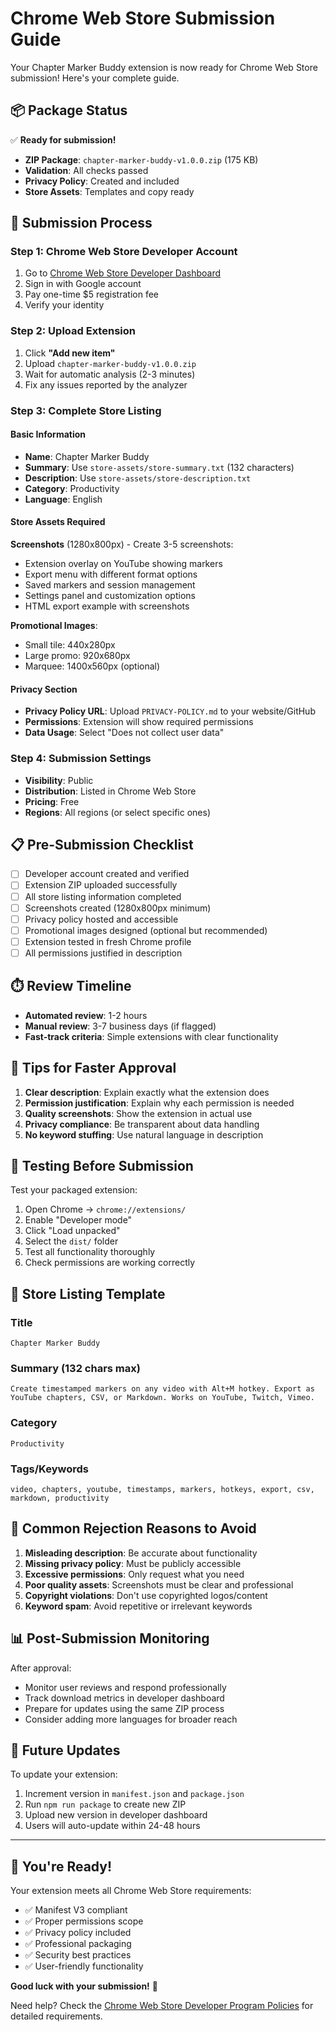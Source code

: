 # Chrome Web Store Submission Guide

Your Chapter Marker Buddy extension is now ready for Chrome Web Store submission! Here's your complete guide.

## 📦 Package Status

✅ **Ready for submission!**

- **ZIP Package**: `chapter-marker-buddy-v1.0.0.zip` (175 KB)
- **Validation**: All checks passed
- **Privacy Policy**: Created and included
- **Store Assets**: Templates and copy ready

## 🚀 Submission Process

### Step 1: Chrome Web Store Developer Account

1. Go to [Chrome Web Store Developer Dashboard](https://chrome.google.com/webstore/devconsole)
2. Sign in with Google account
3. Pay one-time $5 registration fee
4. Verify your identity

### Step 2: Upload Extension

1. Click **"Add new item"** 
2. Upload `chapter-marker-buddy-v1.0.0.zip`
3. Wait for automatic analysis (2-3 minutes)
4. Fix any issues reported by the analyzer

### Step 3: Complete Store Listing

#### Basic Information
- **Name**: Chapter Marker Buddy
- **Summary**: Use `store-assets/store-summary.txt` (132 characters)
- **Description**: Use `store-assets/store-description.txt`
- **Category**: Productivity
- **Language**: English

#### Store Assets Required

**Screenshots** (1280x800px) - Create 3-5 screenshots:
- Extension overlay on YouTube showing markers
- Export menu with different format options
- Saved markers and session management
- Settings panel and customization options
- HTML export example with screenshots

**Promotional Images**:
- Small tile: 440x280px
- Large promo: 920x680px  
- Marquee: 1400x560px (optional)

#### Privacy Section
- **Privacy Policy URL**: Upload `PRIVACY-POLICY.md` to your website/GitHub
- **Permissions**: Extension will show required permissions
- **Data Usage**: Select "Does not collect user data"

### Step 4: Submission Settings

- **Visibility**: Public
- **Distribution**: Listed in Chrome Web Store
- **Pricing**: Free
- **Regions**: All regions (or select specific ones)

## 📋 Pre-Submission Checklist

- [ ] Developer account created and verified
- [ ] Extension ZIP uploaded successfully
- [ ] All store listing information completed
- [ ] Screenshots created (1280x800px minimum)
- [ ] Privacy policy hosted and accessible
- [ ] Promotional images designed (optional but recommended)
- [ ] Extension tested in fresh Chrome profile
- [ ] All permissions justified in description

## ⏱️ Review Timeline

- **Automated review**: 1-2 hours
- **Manual review**: 3-7 business days (if flagged)
- **Fast-track criteria**: Simple extensions with clear functionality

## 🎯 Tips for Faster Approval

1. **Clear description**: Explain exactly what the extension does
2. **Permission justification**: Explain why each permission is needed
3. **Quality screenshots**: Show the extension in actual use
4. **Privacy compliance**: Be transparent about data handling
5. **No keyword stuffing**: Use natural language in description

## 🔧 Testing Before Submission

Test your packaged extension:

1. Open Chrome → `chrome://extensions/`
2. Enable "Developer mode"
3. Click "Load unpacked"
4. Select the `dist/` folder
5. Test all functionality thoroughly
6. Check permissions are working correctly

## 📝 Store Listing Template

### Title
```
Chapter Marker Buddy
```

### Summary (132 chars max)
```
Create timestamped markers on any video with Alt+M hotkey. Export as YouTube chapters, CSV, or Markdown. Works on YouTube, Twitch, Vimeo.
```

### Category
```
Productivity
```

### Tags/Keywords
```
video, chapters, youtube, timestamps, markers, hotkeys, export, csv, markdown, productivity
```

## 🚨 Common Rejection Reasons to Avoid

1. **Misleading description**: Be accurate about functionality
2. **Missing privacy policy**: Must be publicly accessible
3. **Excessive permissions**: Only request what you need
4. **Poor quality assets**: Screenshots must be clear and professional
5. **Copyright violations**: Don't use copyrighted logos/content
6. **Keyword spam**: Avoid repetitive or irrelevant keywords

## 📊 Post-Submission Monitoring

After approval:
- Monitor user reviews and respond professionally
- Track download metrics in developer dashboard
- Prepare for updates using the same ZIP process
- Consider adding more languages for broader reach

## 🔄 Future Updates

To update your extension:
1. Increment version in `manifest.json` and `package.json`
2. Run `npm run package` to create new ZIP
3. Upload new version in developer dashboard
4. Users will auto-update within 24-48 hours

---

## 🎉 You're Ready!

Your extension meets all Chrome Web Store requirements:
- ✅ Manifest V3 compliant
- ✅ Proper permissions scope
- ✅ Privacy policy included
- ✅ Professional packaging
- ✅ Security best practices
- ✅ User-friendly functionality

**Good luck with your submission!** 🚀

Need help? Check the [Chrome Web Store Developer Program Policies](https://developer.chrome.com/docs/webstore/program_policies/) for detailed requirements.